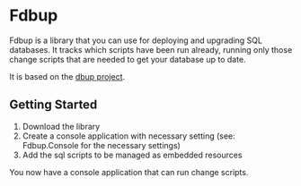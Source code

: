 # Fdbup

Fdbup is a library that you can use for deploying and upgrading SQL databases. It tracks which scripts have been run already, running only those change scripts that are needed to get your database up to date.

It is based on the [dbup project](http://dbup.github.io/).

## Getting Started
1. Download the library
2. Create a console application with necessary setting (see: Fdbup.Console for the necessary settings)
3. Add the sql scripts to be managed as embedded resources

You now have a console application that can run change scripts.

